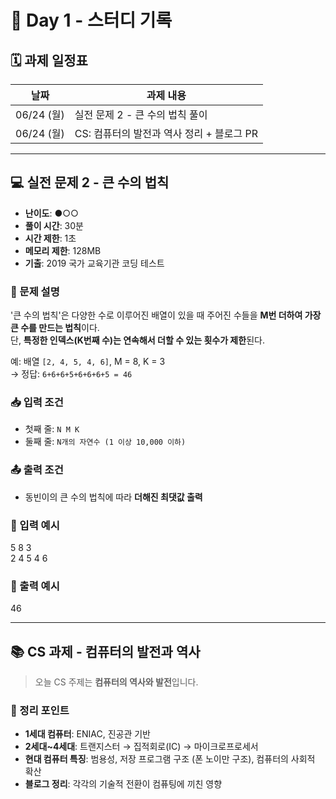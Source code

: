 # 📅 Day 1 - 스터디 기록


## 🗓 과제 일정표

| 날짜      | 과제 내용                                 |
|-----------|-----------------------------------------|
| 06/24 (월) | 실전 문제 2 - 큰 수의 법칙 풀이            |
| 06/24 (월) | CS: 컴퓨터의 발전과 역사 정리 + 블로그 PR   |
---

## 💻 실전 문제 2 - 큰 수의 법칙

- **난이도**: ●○○  
- **풀이 시간**: 30분  
- **시간 제한**: 1초  
- **메모리 제한**: 128MB  
- **기출**: 2019 국가 교육기관 코딩 테스트

### 🧾 문제 설명

'큰 수의 법칙'은 다양한 수로 이루어진 배열이 있을 때 주어진 수들을 **M번 더하여 가장 큰 수를 만드는 법칙**이다.  
단, **특정한 인덱스(K번째 수)는 연속해서 더할 수 있는 횟수가 제한**된다.

예: 배열 `[2, 4, 5, 4, 6]`, M = 8, K = 3  
→ 정답: `6+6+6+5+6+6+6+5 = 46`

### 📥 입력 조건

- 첫째 줄: `N M K`  
- 둘째 줄: `N개의 자연수 (1 이상 10,000 이하)`

### 📤 출력 조건

- 동빈이의 큰 수의 법칙에 따라 **더해진 최댓값 출력**

### 📘 입력 예시
5 8 3 <br>
2 4 5 4 6

### 📗 출력 예시
46

---

## 📚 CS 과제 - 컴퓨터의 발전과 역사

> 오늘 CS 주제는 **컴퓨터의 역사와 발전**입니다.

### 📖 정리 포인트

- **1세대 컴퓨터**: ENIAC, 진공관 기반
- **2세대~4세대**: 트랜지스터 → 집적회로(IC) → 마이크로프로세서
- **현대 컴퓨터 특징**: 범용성, 저장 프로그램 구조 (폰 노이만 구조), 컴퓨터의 사회적 확산
- **블로그 정리**: 각각의 기술적 전환이 컴퓨팅에 끼친 영향
